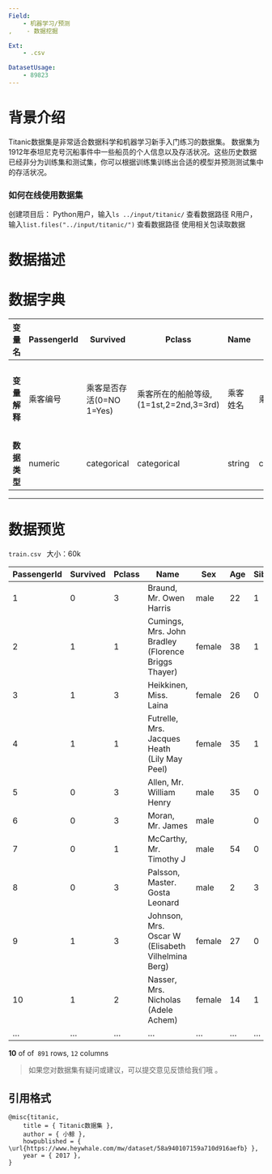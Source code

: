 ```yaml
---
Field:
    - 机器学习/预测
,    - 数据挖掘

Ext:
    - .csv

DatasetUsage:
    - 89823
---
```


# **背景介绍** 

Titanic数据集是非常适合数据科学和机器学习新手入门练习的数据集。
数据集为1912年泰坦尼克号沉船事件中一些船员的个人信息以及存活状况。这些历史数据已经非分为训练集和测试集，你可以根据训练集训练出合适的模型并预测测试集中的存活状况。

### 如何在线使用数据集

创建项目后：
Python用户，输入`ls ../input/titanic/`   查看数据路径
R用户，输入`list.files("../input/titanic/")`  查看数据路径
使用相关包读取数据

# **数据描述** 

# 数据字典

| **变量名**   | PassengerId | Survived                 | Pclass                                 | Name     | Sex         | Age         | SibSp                    | Parch                | Ticket   | Fare    | Cabin  | Embarked                                                      |
|----------|-------------|--------------------------|----------------------------------------|----------|-------------|-------------|--------------------------|----------------------|----------|---------|--------|---------------------------------------------------------------|
| **变量解释** | 乘客编号    | 乘客是否存活(0=NO 1=Yes) | 乘客所在的船舱等级,(1=1st,2=2nd,3=3rd) | 乘客姓名 | 乘客性别    | 乘客年龄    | 乘客的兄弟姐妹和配偶数量 | 乘客的父母与子女数量 | 票的编号 | 票价    | 座位号 | 乘客登船码头。 C = Cherbourg; Q = Queenstown; S = Southampton |
| **数据类型** | numeric     | categorical              | categorical                            | string   | categorical | categorical | numeric                  | numeric              | string   | numeric | string | categorical                                                   |

***

# 数据预览

`train.csv ` 大小：60k

| PassengerId | Survived | Pclass | Name                                                | Sex    | Age | SibSp | Parch | Ticket           | Fare    | Cabin | Embarked |
|-------------|----------|--------|-----------------------------------------------------|--------|-----|-------|-------|------------------|---------|-------|----------|
| 1           | 0        | 3      | Braund, Mr. Owen Harris                             | male   | 22  | 1     | 0     | A/5 21171        | 7.25    |       | S        |
| 2           | 1        | 1      | Cumings, Mrs. John Bradley (Florence Briggs Thayer) | female | 38  | 1     | 0     | PC 17599         | 71.2833 | C85   | C        |
| 3           | 1        | 3      | Heikkinen, Miss. Laina                              | female | 26  | 0     | 0     | STON/O2. 3101282 | 7.925   |       | S        |
| 4           | 1        | 1      | Futrelle, Mrs. Jacques Heath (Lily May Peel)        | female | 35  | 1     | 0     | 113803           | 53.1    | C123  | S        |
| 5           | 0        | 3      | Allen, Mr. William Henry                            | male   | 35  | 0     | 0     | 373450           | 8.05    |       | S        |
| 6           | 0        | 3      | Moran, Mr. James                                    | male   |     | 0     | 0     | 330877           | 8.4583  |       | Q        |
| 7           | 0        | 1      | McCarthy, Mr. Timothy J                             | male   | 54  | 0     | 0     | 17463            | 51.8625 | E46   | S        |
| 8           | 0        | 3      | Palsson, Master. Gosta Leonard                      | male   | 2   | 3     | 1     | 349909           | 21.075  |       | S        |
| 9           | 1        | 3      | Johnson, Mrs. Oscar W (Elisabeth Vilhelmina Berg)   | female | 27  | 0     | 2     | 347742           | 11.1333 |       | S        |
| 10          | 1        | 2      | Nasser, Mrs. Nicholas (Adele Achem)                 | female | 14  | 1     | 0     | 237736           | 30.0708 |       | C        |
| …           | …        | …      | …                                                   | …      | …   | …     | …     | …                | …       | …     | …        |

**10** of  of` 891` rows, `12` columns 



> 如果您对数据集有疑问或建议，可以提交意见反馈给我们哦 。

## **引用格式**
```
@misc{titanic,
    title = { Titanic数据集 },
    author = { 小鲸 },
    howpublished = { \url{https://www.heywhale.com/mw/dataset/58a940107159a710d916aefb} },
    year = { 2017 },
}
```